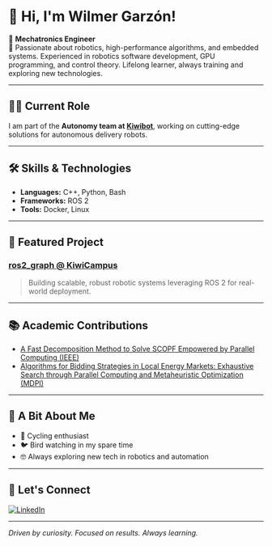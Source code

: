 # 👋 Hi, I'm Wilmer Garzón!

🚀 **Mechatronics Engineer**  
🔧 Passionate about robotics, high-performance algorithms, and embedded systems. Experienced in robotics software development, GPU programming, and control theory. Lifelong learner, always training and exploring new technologies.

---

## 👨‍💻 Current Role

I am part of the **Autonomy team at [Kiwibot](https://github.com/kiwicampus)**, working on cutting-edge solutions for autonomous delivery robots.

---

## 🛠️ Skills & Technologies

- **Languages:** C++, Python, Bash
- **Frameworks:** ROS 2
- **Tools:** Docker, Linux

---

## 🌟 Featured Project

### [ros2_graph @ KiwiCampus](https://github.com/kiwicampus/ros2_graph)
> Building scalable, robust robotic systems leveraging ROS 2 for real-world deployment.

---

## 📚 Academic Contributions

- [A Fast Decomposition Method to Solve SCOPF Empowered by Parallel Computing (IEEE)](https://ieeexplore.ieee.org/abstract/document/9916694)
- [Algorithms for Bidding Strategies in Local Energy Markets: Exhaustive Search through Parallel Computing and Metaheuristic Optimization (MDPI)](https://www.mdpi.com/1999-4893/14/9/269/htm)

---

## 🌱 A Bit About Me

- 🚴 Cycling enthusiast
- 🐦 Bird watching in my spare time
- 🤓 Always exploring new tech in robotics and automation

---

## 🔗 Let's Connect

[![LinkedIn](https://img.shields.io/badge/-Wilmer%20Garzón-blue?style=flat-square&logo=Linkedin&logoColor=white&link=https://www.linkedin.com/in/wilmergarzon)](https://www.linkedin.com/in/wilmergarzon)

---

*Driven by curiosity. Focused on results. Always learning.*
